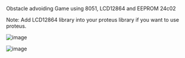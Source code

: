 Obstacle advoiding Game using 8051, LCD12864 and EEPROM 24c02

Note: Add LCD12864 library into your proteus library if you want to use proteus.


![image](https://github.com/nhattruong05022003/LCD12864_Game_using_8051/assets/145974955/e3322f8a-9672-4944-8f38-54fd6a2b6e77)


![image](https://github.com/nhattruong05022003/LCD12864_Game_using_8051/assets/145974955/c922d170-115b-42a8-bb52-c3312f9aa281)

